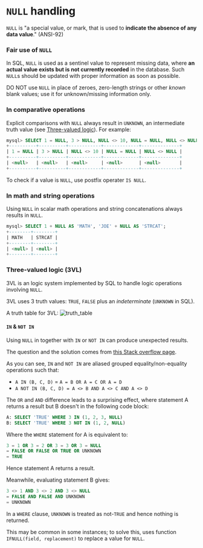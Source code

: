 # `NULL` handling

`NULL` is "a special value, or mark, that is used to **indicate the absence of any data value**." (ANSI-92)

### Fair use of `NULL`

In SQL, `NULL` is used as a sentinel value to represent missing data,
where **an actual value exists but is not currently recorded** in the database.
Such `NULL`s should be updated with proper information as soon as possible.

DO NOT use `NULL` in place of zeroes, zero-length strings or other *known* blank values;
use it for unknown/missing information only.

### In comparative operations

Explicit comparisons with `NULL` always result in `UNKNOWN`, an intermediate truth value
(see [Three-valued logic](#Three-valued_logic_\(3VL\))).
For example:

```sql
mysql> SELECT 1 = NULL, 3 > NULL, NULL <> 10, NULL = NULL, NULL <> NULL;
+----------+----------+------------+-------------+--------------+
| 1 = NULL | 3 > NULL | NULL <> 10 | NULL = NULL | NULL <> NULL |
+----------+----------+------------+-------------+--------------+
| <null>   | <null>   | <null>     | <null>      | <null>       |
+----------+----------+------------+-------------+--------------+
```

To check if a value is `NULL`, use postfix operater `IS NULL`.

### In math and string operations

Using `NULL` in scalar math operations and string concatenations always results in `NULL`.

```sql
mysql> SELECT 1 + NULL AS 'MATH', 'JOE' + NULL AS 'STRCAT';
+--------+--------+
| MATH   | STRCAT |
+--------+--------+
| <null> | <null> |
+--------+--------+
```

### Three-valued logic (3VL)

3VL is an logic system implemented by SQL to handle logic operations involving `NULL`.

3VL uses 3 truth values: `TRUE`, `FALSE` plus an *indeterminate* (`UNKNOWN` in SQL).

A truth table for 3VL:
![truth\_table](https://i.stack.imgur.com/h0Wvg.png)

#### `IN` & `NOT IN`

Using `NULL` in together with `IN` or `NOT IN` can produce unexpected results.

The question and the solution comes from
[this Stack overflow page](https://stackoverflow.com/questions/129077/null-values-inside-not-in-clause).

As you can see, `IN` and `NOT IN` are aliased grouped equality/non-equality operations such that:

*   `A IN (B, C, D)` = `A = B OR A = C OR A = D`
*   `A NOT IN (B, C, D) = A <> B AND A <> C AND A <> D`

The `OR` and `AND` difference leads to a surprising effect,
where statement A returns a result but B doesn't in the following code block:

```sql
A: SELECT 'TRUE' WHERE 3 IN (1, 2, 3, NULL)
B: SELECT 'TRUE' WHERE 3 NOT IN (1, 2, NULL)
```

Where the `WHERE` statement for A is equivalent to:

```sql
3 = 1 OR 3 = 2 OR 3 = 3 OR 3 = NULL
= FALSE OR FALSE OR TRUE OR UNKNOWN
= TRUE
```

Hence statement A returns a result.

Meanwhile, evaluating statement B gives:

```sql
3 <> 1 AND 3 <> 2 AND 3 <> NULL
= FALSE AND FALSE AND UNKNOWN
= UNKNOWN
```

In a `WHERE` clause, `UNKNOWN` is treated as not-`TRUE` and hence nothing is returned.

This may be common in some instances;
to solve this, uses function `IFNULL(field, replacement)` to replace a value for `NULL`.
